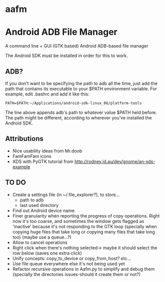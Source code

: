 aafm
====

# Android ADB File Manager #

A command line + GUI (GTK based) Android ADB-based file manager

The Android SDK must be installed in order for this to work.

## ADB? ##

If you don't want to be specifying the path to adb all the time, just add the path that contains its executable to your $PATH environment variable.
For example, edit .bashrc and add it like this:

	PATH=$PATH:~/Applications/android-sdk-linux_86/platform-tools

The line above appends adb's path to whatever value $PATH held before. The path might be different, according to wherever you've installed the Android SDK.

## Attributions ##

- Nice usability ideas from Mr.doob
- FamFamFam icons
- XDS with PyGTK tutorial from http://rodney.id.au/dev/gnome/an-xds-example

## TO DO ##

- Create a settings file (in ~/.file_explorer?), to store...
	- path to adb
	- last used directory
- Find out Android device name
- Finer granularity when reporting the progress of copy operations. Right now it's too coarse, and sometimes the window gets flagged as 'inactive' because it's not responding to the GTK loop (specially when copying huge files that take long or copying many files that take long too) (maybe use a queue...?)
- Allow to cancel operations
- Right click when there's nothing selected-> maybe it should select the row below (saves one extra click)
- Unify concepts: copy_to_device or copy_from_host? etc...
- Use file queue everywhere else it's not being used yet
- Refactor recursive operations in Aafm.py to simplify and debug them (specially the directories issues-should it create them or not?)
